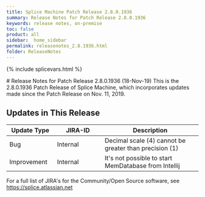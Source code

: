 ```yaml
---
title: Splice Machine Patch Release 2.8.0.1936
summary: Release Notes for Patch Release 2.8.0.1936
keywords: release notes, on-premise
toc: false
product: all
sidebar:  home_sidebar
permalink: releasenotes_2.8.1936.html
folder: ReleaseNotes
---
```

{% include splicevars.html %}
<section>
<div class="TopicContent" data-swiftype-index="true" markdown="1">
# Release Notes for Patch Release 2.8.0.1936 (18-Nov-19)
This is the 2.8.0.1936 Patch Release of Splice Machine, which incorporates updates made since the Patch Release on Nov. 11, 2019.

## Updates in This Release
<table>
    <col width="125px" />
    <col width="125px" />
    <col />
    <thead>
        <tr>
            <th>Update Type</th>
            <th>JIRA-ID</th>
            <th>Description</th>
        </tr>
    </thead>
    <tbody>
        <tr>
            <td>Bug</td>
            <td>Internal</td>
            <td>Decimal scale (4) cannot be greater than precision (1)</td>
        </tr>
        <tr>
            <td>Improvement</td>
            <td>Internal</td>
            <td>It's not possible to start MemDatabase from Intellij</td>
        </tr>
    </tbody>
</table>

For a full list of JIRA's for the Community/Open Source software, see <https://splice.atlassian.net>

</div>
</section>
